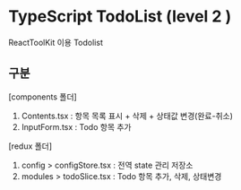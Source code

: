 # TypeScript TodoList (level 2 )

ReactToolKit 이용 Todolist

## 구분

[components 폴더]

1.  Contents.tsx : 항목 목록 표시 + 삭제 + 상태값 변경(완료-취소)
2.  InputForm.tsx : Todo 항목 추가

[redux 폴더]

1.  config > configStore.tsx : 전역 state 관리 저장소
2.  modules > todoSlice.tsx : Todo 항목 추가, 삭제, 상태변경
